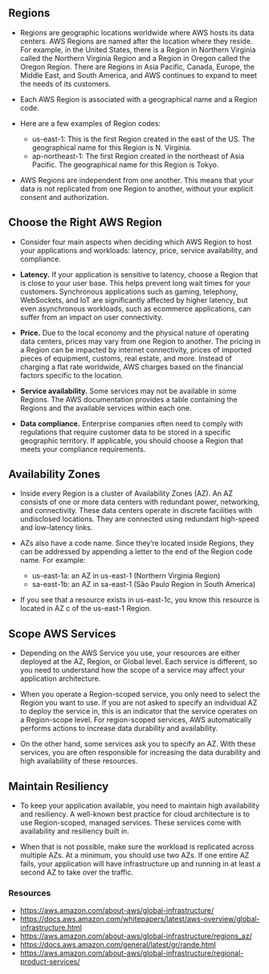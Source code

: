 ## Regions

- Regions are geographic locations worldwide where AWS hosts its data centers. AWS Regions are named after the location where they reside. For example, in the United States, there is a Region in Northern Virginia called the Northern Virginia Region and a Region in Oregon called the Oregon Region. There are Regions in Asia Pacific, Canada, Europe, the Middle East, and South America, and AWS continues to expand to meet the needs of its customers.

- Each AWS Region is associated with a geographical name and a Region code.

- Here are a few examples of Region codes:
    - us-east-1: This is the first Region created in the east of the US. The geographical name for this Region is N. Virginia.
    - ap-northeast-1: The first Region created in the northeast of Asia Pacific. The geographical name for this Region is Tokyo.

- AWS Regions are independent from one another. This means that your data is not replicated from one Region to another, without your explicit consent and authorization.

## Choose the Right AWS Region

- Consider four main aspects when deciding which AWS Region to host your applications and workloads: latency, price, service availability, and compliance.
 
- **Latency.** If your application is sensitive to latency, choose a Region that is close to your user base. This helps prevent long wait times for your customers. Synchronous applications such as gaming, telephony, WebSockets, and IoT are significantly affected by higher latency, but even asynchronous workloads, such as ecommerce applications, can suffer from an impact on user connectivity.
 
- **Price.** Due to the local economy and the physical nature of operating data centers, prices may vary from one Region to another. The pricing in a Region can be impacted by internet connectivity, prices of imported pieces of equipment, customs, real estate, and more. Instead of charging a flat rate worldwide, AWS charges based on the financial factors specific to the location.  
 
- **Service availability.** Some services may not be available in some Regions. The AWS documentation provides a table containing the Regions and the available services within each one.
 
- **Data compliance.** Enterprise companies often need to comply with regulations that require customer data to be stored in a specific geographic territory. If applicable, you should choose a Region that meets your compliance requirements.

## Availability Zones

- Inside every Region is a cluster of Availability Zones (AZ). An AZ consists of one or more data centers with redundant power, networking, and connectivity. These data centers operate in discrete facilities with undisclosed locations. They are connected using redundant high-speed and low-latency links.

- AZs also have a code name. Since they’re located inside Regions, they can be addressed by appending a letter to the end of the Region code name. For example:
    - us-east-1a: an AZ in us-east-1 (Northern Virginia Region)
    - sa-east-1b: an AZ in sa-east-1 (São Paulo Region in South America)

- If you see that a resource exists in us-east-1c, you know this resource is located in AZ c of the us-east-1 Region.

## Scope AWS Services

- Depending on the AWS Service you use, your resources are either deployed at the AZ, Region, or Global level. Each service is different, so you need to understand how the scope of a service may affect your application architecture. 

- When you operate a Region-scoped service, you only need to select the Region you want to use. If you are not asked to specify an individual AZ to deploy the service in, this is an indicator that the service operates on a Region-scope level. For region-scoped services, AWS automatically performs actions to increase data durability and availability.

- On the other hand, some services ask you to specify an AZ. With these services, you are often responsible for increasing the data durability and high availability of these resources.

## Maintain Resiliency

- To keep your application available, you need to maintain high availability and resiliency. A well-known best practice for cloud architecture is to use Region-scoped, managed services. These services come with availability and resiliency built in.

- When that is not possible, make sure the workload is replicated across multiple AZs. At a minimum, you should use two AZs. If one entire AZ fails, your application will have infrastructure up and running in at least a second AZ to take over the traffic.

### Resources

- https://aws.amazon.com/about-aws/global-infrastructure/
- https://docs.aws.amazon.com/whitepapers/latest/aws-overview/global-infrastructure.html
- https://aws.amazon.com/about-aws/global-infrastructure/regions_az/
- https://docs.aws.amazon.com/general/latest/gr/rande.html
- https://aws.amazon.com/about-aws/global-infrastructure/regional-product-services/